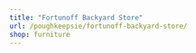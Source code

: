 ```yaml
---
title: "Fortunoff Backyard Store"
url: /poughkeepsie/fortunoff-backyard-store/
shop: furniture
---
```

